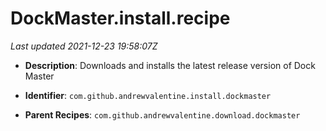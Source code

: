 # DockMaster.install.recipe

_Last updated 2021-12-23 19:58:07Z_

- **Description**: Downloads and installs the latest release version of Dock Master

- **Identifier**: `com.github.andrewvalentine.install.dockmaster`

- **Parent Recipes**: `com.github.andrewvalentine.download.dockmaster`